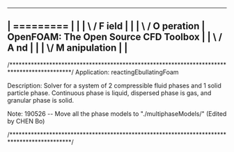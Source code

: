 -------------------------------------------------------------------------
|  =========                 |						|
|  \\      /  F ield         | 						|
|   \\    /   O peration     | 	OpenFOAM: The Open Source CFD Toolbox	|
|    \\  /    A nd           | 						|
|     \\/     M anipulation  |						|
-------------------------------------------------------------------------

/********************************************************************************************/
Application:
    reactingEbullatingFoam

Description:
	Solver for a system of 2 compressible fluid phases and 1 solid particle phase. 
	Continuous phase is liquid, dispersed phase is gas, and granular phase is solid.

Note:
	190526 -- Move all the phase models to "./multiphaseModels/" (Edited by CHEN Bo)

/********************************************************************************************/



